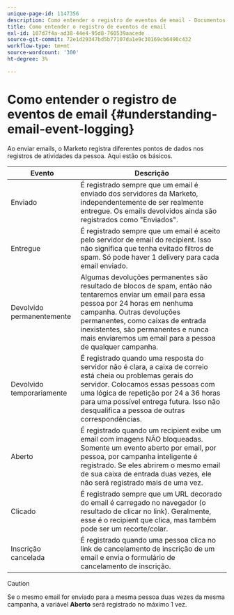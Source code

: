```yaml
---
unique-page-id: 1147356
description: Como entender o registro de eventos de email - Documentos do Marketo - Documentação do produto
title: Como entender o registro de eventos de email
exl-id: 107d7f4a-ad38-44e4-95d8-760539aacede
source-git-commit: 72e1d29347bd5b77107da1e9c30169cb6490c432
workflow-type: tm+mt
source-wordcount: '300'
ht-degree: 3%

---
```


# Como entender o registro de eventos de email {#understanding-email-event-logging}

Ao enviar emails, o Marketo registra diferentes pontos de dados nos registros de atividades da pessoa. Aqui estão os básicos.

| Evento | Descrição |
|---|---|
| Enviado | É registrado sempre que um email é enviado dos servidores da Marketo, independentemente de ser realmente entregue. Os emails devolvidos ainda são registrados como &quot;Enviados&quot;. |
| Entregue | É registrado sempre que um email é aceito pelo servidor de email do recipient. Isso não significa que tenha evitado filtros de spam. Só pode haver 1 delivery para cada email enviado. |
| Devolvido permanentemente | Algumas devoluções permanentes são resultado de blocos de spam, então não tentaremos enviar um email para essa pessoa por 24 horas em nenhuma campanha. Outras devoluções permanentes, como caixas de entrada inexistentes, são permanentes e nunca mais enviaremos um email para a pessoa de qualquer campanha. |
| Devolvido temporariamente | É registrado quando uma resposta do servidor não é clara, a caixa de correio está cheia ou problemas gerais do servidor. Colocamos essas pessoas com uma lógica de repetição por 24 a 36 horas para uma possível entrega futura. Isso não desqualifica a pessoa de outras correspondências. |
| Aberto | É registrado quando um recipient exibe um email com imagens NÃO bloqueadas. Somente um evento aberto por email, por pessoa, por campanha inteligente é registrado. Se eles abrirem o mesmo email de sua caixa de entrada duas vezes, ele não será registrado mais de uma vez. |
| Clicado | É registrado sempre que um URL decorado do email é carregado no navegador (o resultado de clicar no link). Geralmente, esse é o recipient que clica, mas também pode ser um recorte/colar. |
| Inscrição cancelada | É registrado quando uma pessoa clica no link de cancelamento de inscrição de um email e envia o formulário de cancelamento de inscrição. |

>[!CAUTION]
>
>Se o mesmo email for enviado para a mesma pessoa duas vezes da mesma campanha, a variável **Aberto** será registrado no máximo 1 vez.
